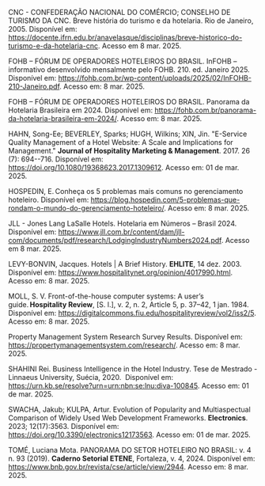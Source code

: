 CNC - CONFEDERAÇÃO NACIONAL DO COMÉRCIO; CONSELHO DE TURISMO DA CNC. Breve história do turismo e da hotelaria. Rio de Janeiro, 2005. Disponível em: <https://docente.ifrn.edu.br/anavelasque/disciplinas/breve-historico-do-turismo-e-da-hotelaria-cnc>. Acesso em 8 mar. 2025. 

FOHB – FÓRUM DE OPERADORES HOTELEIROS DO BRASIL. InFOHB – informativo desenvolvido mensalmente pelo FOHB. 210. ed. Janeiro 2025. Disponível em: <https://fohb.com.br/wp-content/uploads/2025/02/InFOHB-210-Janeiro.pdf>. Acesso em: 8 mar. 2025. 

FOHB – FÓRUM DE OPERADORES HOTELEIROS DO BRASIL. Panorama da Hotelaria Brasileira em 2024. Disponível em: https://fohb.com.br/panorama-da-hotelaria-brasileira-em-2024/. Acesso em: 8 mar. 2025. 

HAHN, Song-Ee; BEVERLEY, Sparks; HUGH, Wilkins; XIN, Jin. "E-Service Quality Management of a Hotel Website: A Scale  and  Implications for Management." **Journal  of  Hospitality Marketing & Management**. 2017. 26 (7): 694--716. Disponível em: https://doi.org/10.1080/19368623.2017.1309612. Acesso em: 01 de mar. 2025. 

HOSPEDIN, E. Conheça os 5 problemas mais comuns no gerenciamento hoteleiro. Disponível em: <https://blog.hospedin.com/5-problemas-que-rondam-o-mundo-do-gerenciamento-hoteleiro/>. Acesso em: 8 mar. 2025. 

JLL - Jones Lang LaSalle Hotels. Hotelaria em Números – Brasil 2024. Disponível em: <https://www.jll.com.br/content/dam/jll-com/documents/pdf/research/LodgingIndustryNumbers2024.pdf>. Acesso em 8 mar. 2025. 

LEVY-BONVIN, Jacques. Hotels | A Brief History. **EHLITE**, 14 dez. 2003. Disponível em: <https://www.hospitalitynet.org/opinion/4017990.html>. Acesso em: 8 mar. 2025. 

MOLL, S. V. Front-of-the-house computer systems: A user’s guide. **Hospitality Review**, [S. l.], v. 2, n. 2, Article 5, p. 37–42, 1 jan. 1984. Disponível em: <https://digitalcommons.fiu.edu/hospitalityreview/vol2/iss2/5>. Acesso em: 8 mar. 2025. 

Property Management System Research Survey Results. Disponível em: <https://propertymanagementsystem.com/research/>. Acesso em: 8 mar. 2025.

SHAHINI Rei. Business Intelligence in the Hotel Industry. Tese de Mestrado - Linnaeus University, Suécia, 2020.  Disponível em: <https://urn.kb.se/resolve?urn=urn:nbn:se:lnu:diva-100845>. Acesso em: 01 de mar. 2025. 

SWACHA, Jakub; KULPA, Artur. Evolution of Popularity and Multiaspectual Comparison of Widely Used Web Development Frameworks. **Electronics**. 2023; 12(17):3563. Disponível  em: <https://doi.org/10.3390/electronics12173563>. Acesso  em: 01 de mar. 2025. 

TOMÉ, Luciana Mota. PANORAMA DO SETOR HOTELEIRO NO BRASIL: v. 4 n. 93 (2019). **Caderno Setorial ETENE**, Fortaleza, v. 4, 2024. Disponível em: https://www.bnb.gov.br/revista/cse/article/view/2944. Acesso em: 8 mar. 2025.